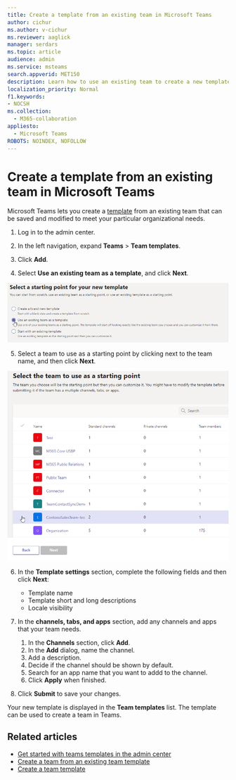 ```yaml
---
title: Create a template from an existing team in Microsoft Teams
author: cichur
ms.author: v-cichur
ms.reviewer: aaglick
manager: serdars
ms.topic: article
audience: admin
ms.service: msteams
search.appverid: MET150
description: Learn how to use an existing team to create a new template in Microsoft Teams.
localization_priority: Normal
f1.keywords:
- NOCSH
ms.collection: 
  - M365-collaboration
appliesto: 
  - Microsoft Teams
ROBOTS: NOINDEX, NOFOLLOW
---
```


# Create a template from an existing team in Microsoft Teams


Microsoft Teams lets you create a [template](includes/preview-feature.md) from an existing team that can be saved and modified to meet your particular organizational needs.

1. Log in to the admin center.

2. In the left navigation, expand **Teams** > **Team templates**.

3. Click **Add**.

4. Select **Use an existing team as a template**, and click **Next**.

 ![An image of the Team templates starting point screen with use an existing team as a template highlighted.](media/team-existing-team-as-template.png)

5. Select a team to use as a starting point by clicking next to the team name, and then click **Next**.

![An image of the list of teams with one team highlighted.](media/team-existing-team-selection.png)

6. In the **Template settings** section, complete the following fields and then click **Next**:
    - Template name
    - Template short and long descriptions
    - Locale visibility  
  
7. In the **channels, tabs, and apps** section, add any channels and apps that your team needs.

    1. In the **Channels** section, click **Add**.
    2. In the **Add** dialog, name the channel.
    3. Add a description.
    4. Decide if the channel should be shown by default.
    5. Search for an app name that you want to addd to the channel.
    6. Click **Apply** when finished.

8. Click **Submit** to save your changes.

Your new template is displayed in the **Team templates** list. The template can be used to create a team in Teams.

## Related articles

- [Get started with teams templates in the admin center](get-started-with-teams-templates-in-the-admin-console.md)
- [Create a team from an existing team template](modify-existing-team-template.md)
- [Create a team template](create-a-team-template.md)
